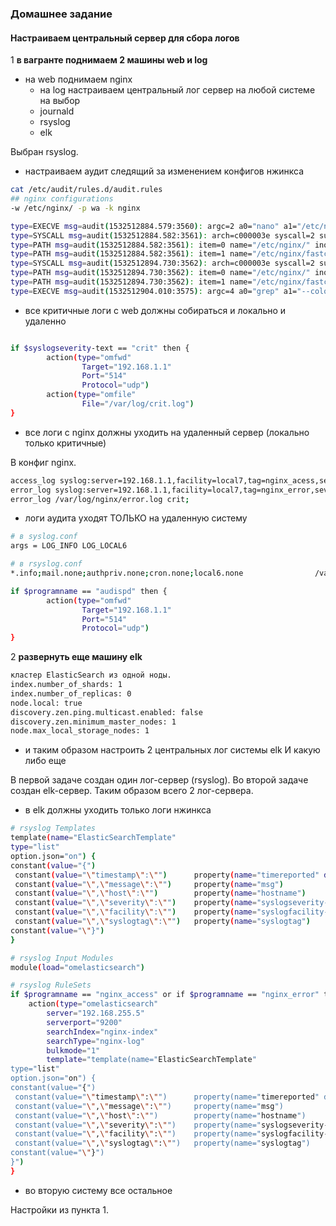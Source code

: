 ### Домашнее задание
#### Настраиваем центральный сервер для сбора логов

1 **в вагранте поднимаем 2 машины web и log**  

- на web поднимаем nginx  
  - на log настраиваем центральный лог сервер на любой системе на выбор  
  - journald  
  - rsyslog  
  - elk  

Выбран rsyslog.  

- настраиваем аудит следящий за изменением конфигов нжинкса  

```bash
cat /etc/audit/rules.d/audit.rules
## nginx configurations
-w /etc/nginx/ -p wa -k nginx
```
```bash
type=EXECVE msg=audit(1532512884.579:3560): argc=2 a0="nano" a1="/etc/nginx/fastcgi_params"
type=SYSCALL msg=audit(1532512884.582:3561): arch=c000003e syscall=2 success=yes exit=3 a0=20f7510 a1=441 a2=1b6 a3=63 items=2 ppid=10489 pid=20239 auid=1000 uid=0 gid=0 euid=0 suid=0 fsuid=0 egid=0 sgid=0 fsgid=0 tty=pts0 ses=6 comm="nano" exe="/usr/bin/nano" subj=unconfined_u:unconfined_r:unconfined_t:s0-s0:c0.c1023 key="nginx"
type=PATH msg=audit(1532512884.582:3561): item=0 name="/etc/nginx/" inode=33554530 dev=fd:00 mode=040755 ouid=0 ogid=0 rdev=00:00 obj=system_u:object_r:httpd_config_t:s0 objtype=PARENT
type=PATH msg=audit(1532512884.582:3561): item=1 name="/etc/nginx/fastcgi_params" inode=33826723 dev=fd:00 mode=0100644 ouid=0 ogid=0 rdev=00:00 obj=system_u:object_r:httpd_config_t:s0 objtype=NORMAL
type=SYSCALL msg=audit(1532512894.730:3562): arch=c000003e syscall=2 success=yes exit=3 a0=20fb990 a1=241 a2=1b6 a3=7ffdf0c9f370 items=2 ppid=10489 pid=20239 auid=1000 uid=0 gid=0 euid=0 suid=0 fsuid=0 egid=0 sgid=0 fsgid=0 tty=pts0 ses=6 comm="nano" exe="/usr/bin/nano" subj=unconfined_u:unconfined_r:unconfined_t:s0-s0:c0.c1023 key="nginx"
type=PATH msg=audit(1532512894.730:3562): item=0 name="/etc/nginx/" inode=33554530 dev=fd:00 mode=040755 ouid=0 ogid=0 rdev=00:00 obj=system_u:object_r:httpd_config_t:s0 objtype=PARENT
type=PATH msg=audit(1532512894.730:3562): item=1 name="/etc/nginx/fastcgi_params" inode=33826723 dev=fd:00 mode=0100644 ouid=0 ogid=0 rdev=00:00 obj=system_u:object_r:httpd_config_t:s0 objtype=NORMAL
type=EXECVE msg=audit(1532512904.010:3575): argc=4 a0="grep" a1="--color=auto" a2="nginx" a3="/var/log/audit/audit.log"

```

- все критичные логи с web должны собираться и локально и удаленно  

```bash

if $syslogseverity-text == "crit" then {
        action(type="omfwd"
                Target="192.168.1.1"
                Port="514"
                Protocol="udp")
		action(type="omfile"
                File="/var/log/crit.log")
}

```

- все логи с nginx должны уходить на удаленный сервер (локально только критичные)  

В конфиг nginx.
```bash
access_log syslog:server=192.168.1.1,facility=local7,tag=nginx_acess,severity=info;
error_log syslog:server=192.168.1.1,facility=local7,tag=nginx_error,severity=info;
error_log /var/log/nginx/error.log crit;
```
- логи аудита уходят ТОЛЬКО на удаленную систему  

```bash
# в syslog.conf
args = LOG_INFO LOG_LOCAL6

# в rsyslog.conf
*.info;mail.none;authpriv.none;cron.none;local6.none                /var/log/messages

if $programname == "audispd" then {
        action(type="omfwd"
                Target="192.168.1.1"
                Port="514"
                Protocol="udp")
}

```

2 **развернуть еще машину elk**  

```bash
кластер ElasticSearch из одной ноды.
index.number_of_shards: 1
index.number_of_replicas: 0
node.local: true
discovery.zen.ping.multicast.enabled: false
discovery.zen.minimum_master_nodes: 1
node.max_local_storage_nodes: 1
```

- и таким образом настроить 2 центральных лог системы elk И какую либо еще  

В первой задаче создан один лог-сервер (rsyslog). Во второй задаче создан elk-сервер. Таким образом всего 2 лог-сервера.

- в elk должны уходить только логи нжинкса  
```bash
# rsyslog Templates
template(name="ElasticSearchTemplate"
type="list"
option.json="on") {
constant(value="{")
 constant(value="\"timestamp\":\"")      property(name="timereported" dateFormat="rfc3339")
 constant(value="\",\"message\":\"")     property(name="msg")
 constant(value="\",\"host\":\"")        property(name="hostname")
 constant(value="\",\"severity\":\"")    property(name="syslogseverity-text")
 constant(value="\",\"facility\":\"")    property(name="syslogfacility-text")
 constant(value="\",\"syslogtag\":\"")   property(name="syslogtag")
constant(value="\"}")
}

# rsyslog Input Modules
module(load="omelasticsearch")

# rsyslog RuleSets
if $programname == "nginx_access" or if $programname == "nginx_error" then {
	action(type="omelasticsearch" 
	 	server="192.168.255.5"
	 	serverport="9200"
	 	searchIndex="nginx-index"
	 	searchType="nginx-log"
	 	bulkmode="1"
	 	template="template(name="ElasticSearchTemplate"
type="list"
option.json="on") {
constant(value="{")
 constant(value="\"timestamp\":\"")      property(name="timereported" dateFormat="rfc3339")
 constant(value="\",\"message\":\"")     property(name="msg")
 constant(value="\",\"host\":\"")        property(name="hostname")
 constant(value="\",\"severity\":\"")    property(name="syslogseverity-text")
 constant(value="\",\"facility\":\"")    property(name="syslogfacility-text")
 constant(value="\",\"syslogtag\":\"")   property(name="syslogtag")
constant(value="\"}")
}")
}
```
- во вторую систему все остальное  

Настройки из пункта 1.  
